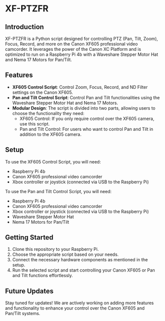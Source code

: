 # XF-PTZFR

## Introduction
XF-PTZFR is a Python script designed for controlling PTZ (Pan, Tilt, Zoom), Focus, Record, and more on the Canon XF605 professional video camcorder. It leverages the power of the Canon XC Platform and is optimized to run on a Raspberry Pi 4b with a Waveshare Stepper Motor Hat and Nema 17 Motors for Pan/Tilt.

## Features
- **XF605 Control Script**: Control Zoom, Focus, Record, and ND Filter settings on the Canon XF605.
- **Pan and Tilt Control Script**: Control Pan and Tilt functionalities using the Waveshare Stepper Motor Hat and Nema 17 Motors.
- **Modular Design**: The script is divided into two parts, allowing users to choose the functionality they need:
  - XF605 Control: If you only require control over the XF605 camera, use this script.
  - Pan and Tilt Control: For users who want to control Pan and Tilt in addition to the XF605 camera.

## Setup
To use the XF605 Control Script, you will need:
- Raspberry Pi 4b
- Canon XF605 professional video camcorder
- Xbox controller or joystick (connected via USB to the Raspberry Pi)

To use the Pan and Tilt Control Script, you will need:
- Raspberry Pi 4b
- Canon XF605 professional video camcorder
- Xbox controller or joystick (connected via USB to the Raspberry Pi)
- Waveshare Stepper Motor Hat
- Nema 17 Motors for Pan/Tilt

## Getting Started
1. Clone this repository to your Raspberry Pi.
2. Choose the appropriate script based on your needs.
3. Connect the necessary hardware components as mentioned in the setup.
4. Run the selected script and start controlling your Canon XF605 or Pan and Tilt functions effortlessly.

## Future Updates
Stay tuned for updates! We are actively working on adding more features and functionality to enhance your control over the Canon XF605 and Pan/Tilt systems.

